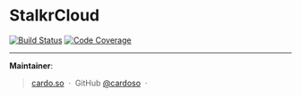 # StalkrCloud
[![Build Status](https://travis-ci.org/cardoso/stalkr-cloud.svg?branch=master)](https://travis-ci.org/cardoso/stalkr-cloud)
[![Code Coverage](https://codecov.io/gh/cardoso/stalkr-cloud/branch/master/graph/badge.svg)](https://codecov.io/gh/cardoso/stalkr-cloud)

---

**Maintainer**:

> [cardo.so](https://cardo.so) &nbsp;&middot;&nbsp;
> GitHub [@cardoso](https://github.com/cardoso) &nbsp;&middot;&nbsp;
